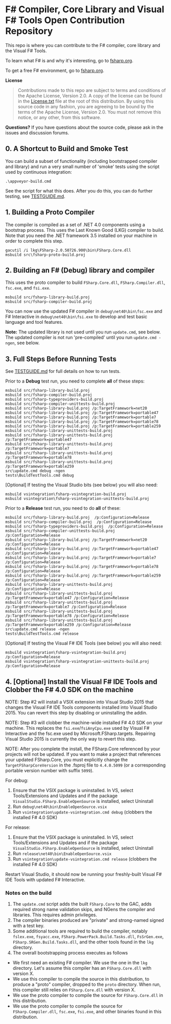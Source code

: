 # F# Compiler, Core Library and Visual F# Tools Open Contribution Repository

This repo is where you can contribute to the F# compiler, core library and the Visual F# Tools.

To learn what F# is and why it's interesting, go to [fsharp.org](http://fsharp.org).

To get a free F# environment, go to [fsharp.org](http://fsharp.org/use/windows).

**License**
> Contributions made to this repo are subject to terms and conditions of the Apache License, Version 2.0. A copy of the license can be found in the [License.txt](License.txt) file at the root of this distribution.
> By using this source code in any fashion, you are agreeing to be bound by the terms of the Apache License, Version 2.0. You must not remove this notice, or any other, from this software.

**Questions?** If you have questions about the source code, please ask in the issues and discussion forums.

## 0.  A Shortcut to Build and Smoke Test

You can build a subset of functionality (including bootstrapped compiler and library) and run a very 
small number of 'smoke' tests using the script used by continuous integration:

    .\appveyor-build.cmd

See the script for what this does.  After you do this, you can do further testing, see  [TESTGUIDE.md](TESTGUIDE.md).


## 1.  Building a Proto Compiler

The compiler is compiled as a set of .NET 4.0 components using a bootstrap process. This uses the Last Known Good (LKG) compiler to build.  
Note that you need the .NET framework 3.5 installed on your machine in order to complete this step.

    gacutil /i lkg\FSharp-2.0.50726.900\bin\FSharp.Core.dll
    msbuild src\fsharp-proto-build.proj
    
## 2.  Building an F# (Debug) library and compiler

This uses the proto compiler to build `FSharp.Core.dll`, `FSharp.Compiler.dll`, `fsc.exe`, and `fsi.exe`.

    msbuild src/fsharp-library-build.proj 
    msbuild src/fsharp-compiler-build.proj 
    
You can now use the updated F# compiler in `debug\net40\bin\fsc.exe` and F# Interactive in `debug\net40\bin\fsi.exe` to develop and test basic language and tool features.

**Note:** The updated library is not used until you run `update.cmd`, see below.  The updated compiler is not run 'pre-compiled' until you run `update.cmd -ngen`, see below.

## 3. Full Steps Before Running Tests

See [TESTGUIDE.md](TESTGUIDE.md) for full details on how to run tests.
    
Prior to a **Debug** test run, you need to complete **all** of these steps:

    msbuild src/fsharp-library-build.proj
    msbuild src/fsharp-compiler-build.proj
    msbuild src/fsharp-typeproviders-build.proj
    msbuild src/fsharp-compiler-unittests-build.proj
    msbuild src/fsharp-library-build.proj /p:TargetFramework=net20
    msbuild src/fsharp-library-build.proj /p:TargetFramework=portable47
    msbuild src/fsharp-library-build.proj /p:TargetFramework=portable7
    msbuild src/fsharp-library-build.proj /p:TargetFramework=portable78
    msbuild src/fsharp-library-build.proj /p:TargetFramework=portable259
    msbuild src/fsharp-library-unittests-build.proj
    msbuild src/fsharp-library-unittests-build.proj /p:TargetFramework=portable47
    msbuild src/fsharp-library-unittests-build.proj /p:TargetFramework=portable7
    msbuild src/fsharp-library-unittests-build.proj /p:TargetFramework=portable78
    msbuild src/fsharp-library-unittests-build.proj /p:TargetFramework=portable259
    src\update.cmd debug -ngen
    tests\BuildTestTools.cmd debug 


[Optional] If testing the Visual Studio bits (see below) you will also need:

    msbuild vsintegration\fsharp-vsintegration-build.proj
    msbuild vsintegration\fsharp-vsintegration-unittests-build.proj

Prior to a **Release** test run, you need to do **all** of these:

    msbuild src/fsharp-library-build.proj  /p:Configuration=Release
    msbuild src/fsharp-compiler-build.proj  /p:Configuration=Release
    msbuild src/fsharp-typeproviders-build.proj  /p:Configuration=Release
    msbuild src/fsharp-compiler-unittests-build.proj  /p:Configuration=Release
    msbuild src/fsharp-library-build.proj /p:TargetFramework=net20 /p:Configuration=Release
    msbuild src/fsharp-library-build.proj /p:TargetFramework=portable47 /p:Configuration=Release
    msbuild src/fsharp-library-build.proj /p:TargetFramework=portable7 /p:Configuration=Release
    msbuild src/fsharp-library-build.proj /p:TargetFramework=portable78 /p:Configuration=Release
    msbuild src/fsharp-library-build.proj /p:TargetFramework=portable259 /p:Configuration=Release
    msbuild src/fsharp-library-unittests-build.proj  /p:Configuration=Release
    msbuild src/fsharp-library-unittests-build.proj /p:TargetFramework=portable47 /p:Configuration=Release
    msbuild src/fsharp-library-unittests-build.proj /p:TargetFramework=portable7 /p:Configuration=Release
    msbuild src/fsharp-library-unittests-build.proj /p:TargetFramework=portable78 /p:Configuration=Release
    msbuild src/fsharp-library-unittests-build.proj /p:TargetFramework=portable259 /p:Configuration=Release
    src\update.cmd release -ngen
    tests\BuildTestTools.cmd release 


[Optional] If testing the Visual F# IDE Tools (see below) you will also need:

    msbuild vsintegration\fsharp-vsintegration-build.proj /p:Configuration=Release
    msbuild vsintegration\fsharp-vsintegration-unittests-build.proj /p:Configuration=Release

## 4. [Optional] Install the Visual F# IDE Tools and Clobber the F# 4.0 SDK on the machine

NOTE: Step #2 will install a VSIX extension into Visual Studio 2015 that changes the Visual F# IDE Tools 
components installed into Visual Studio 2015.  You can revert this step by disabling or uninstalling the addin.

NOTE: Step #3 will clobber the machine-wide installed F# 4.0 SDK on your machine. This replaces the ``fsi.exe``/``fsiAnyCpu.exe`` used 
by Visual F# Interactive and the fsc.exe used by Microsoft.FSharp.targets.  Repairing Visual Studio 2015 is currently the 
only way to revert this step.  

NOTE: After you complete the install, the FSharp.Core referenced by your projects will not be updated. If you want to make
a project that references your updated FSharp.Core, you must explicitly change the ``TargetFSharpCoreVersion`` in the .fsproj
file to ``4.4.0.5099`` (or a corresponding portable version number with suffix ``5099``).

For debug:

1. Ensure that the VSIX package is uninstalled. In VS, select Tools/Extensions and Updates and if the package `VisualStudio.FSharp.EnableOpenSource` is installed, select Uninstall
1. Run ``debug\net40\bin\EnableOpenSource.vsix``
1. Run ``vsintegration\update-vsintegration.cmd debug`` (clobbers the installed F# 4.0 SDK)

For release:

1. Ensure that the VSIX package is uninstalled. In VS, select Tools/Extensions and Updates and if the package `VisualStudio.FSharp.EnableOpenSource` is installed, select Uninstall
1. Run ``release\net40\bin\EnableOpenSource.vsix``
1. Run ``vsintegration\update-vsintegration.cmd release`` (clobbers the installed F# 4.0 SDK)

Restart Visual Studio, it should now be running your freshly-built Visual F# IDE Tools with updated F# Interactive. 


### Notes on the build

1. The `update.cmd` script adds the built `FSharp.Core` to the GAC, adds required strong name validation skips, and NGens the compiler and libraries. This requires admin privileges.
1. The compiler binaries produced are "private" and strong-named signed with a test key.
1. Some additional tools are required to build the compiler, notably `fslex.exe`, `fsyacc.exe`, `FSharp.PowerPack.Build.Tasks.dll`, `FsSrGen.exe`, `FSharp.SRGen.Build.Tasks.dll`, and the other tools found in the `lkg` directory.
1. The overall bootstrapping process executes as follows
 - We first need an existing F# compiler. We use the one in the `lkg` directory. Let's assume this compiler has an `FSharp.Core.dll` with version X.
 - We use this compiler to compile the source in this distribution, to produce a "proto" compiler, dropped to the `proto` directory. When run, this compiler still relies on `FSharp.Core.dll` with version X.
 - We use the proto compiler to compile the source for `FSharp.Core.dll` in this distribution.
 - We use the proto compiler to compile the source for `FSharp.Compiler.dll`, `fsc.exe`, `fsi.exe`, and other binaries found in this distribution.
